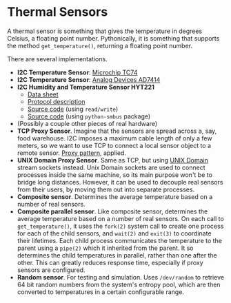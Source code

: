 # Thermal Sensors #

A thermal sensor is something that gives the temperature in degrees Celsius, a floating point number. Pythonically, it is something that supports the method `get_temperature()`, returning a floating point number.

There are several implementations.

  * **I2C Temperature Sensor**: [Microchip TC74](http://www.microchip.com/wwwproducts/Devices.aspx?dDocName=en010749)
  * **I2C Temperature Sensor**: [Analog Devices AD7414](http://www.analog.com/en/mems-sensors/digital-temperature-sensors/ad7414/products/product.html)
  * **I2C Humidity and Temperature Sensor HYT221**
    * [Data sheet](http://fh-kapfenberg-ss2013-raspberry-pi.googlecode.com/svn/trunk/docs/TempHumiSensor-HYT221-Datenblatt_DE.pdf)
    * [Protocol description](http://fh-kapfenberg-ss2013-raspberry-pi.googlecode.com/svn/trunk/docs/TempHumiSensor-HYT221-Protokollbeschreibung_DE.pdf)
    * [Source code](http://code.google.com/p/fh-kapfenberg-ss2013-raspberry-pi/source/browse/trunk/libthermalraspi/sensors/hyt221.py) (using `read/write`)
    * [Source code](http://code.google.com/p/fh-kapfenberg-ss2013-raspberry-pi/source/browse/trunk/libthermalraspi/sensors/hyt221_smbus.py) (using `python-smbus` package)
  * (Possibly a couple other pieces of real hardware)
  * **TCP Proxy Sensor**. Imagine that the sensors are spread across a, say, food warehouse. I2C imposes a maximum cable length of only a few meters, so we want to use TCP to connect a local sensor object to a remote sensor. [Proxy pattern](http://en.wikipedia.org/wiki/Proxy_pattern), applied.
  * **UNIX Domain Proxy Sensor**. Same as TCP, but using [UNIX Domain](http://en.wikipedia.org/wiki/Unix_domain_socket) stream sockets instead. Unix Domain sockets are used to connect processes inside the same machine, so its main purpose won't be to bridge long distances. However, it can be used to decouple real sensors from their users, by moving them out into separate processes.
  * **Composite sensor**. Determines the average temperature based on a number of real sensors.
  * **Composite parallel sensor**. Like composite sensor, determines the average temperature based on a number of real sensors. On each call to `get_temperature()`, it uses the `fork(2)` system call to create one process for each of the child sensors, and `wait(2)` and `exit(3)` to coordinate their lifetimes. Each child process communicates the temperature to the parent using a `pipe(2)` which it inherited from the parent. It so determines the child temperatures in parallel, rather than one after the other. This can greatly reduces response time, especially if proxy sensors are configured.
  * **Random sensor**. For testing and simulation. Uses `/dev/random` to retrieve 64 bit random numbers from the system's entropy pool, which are then converted to temperatures in a certain configurable range.